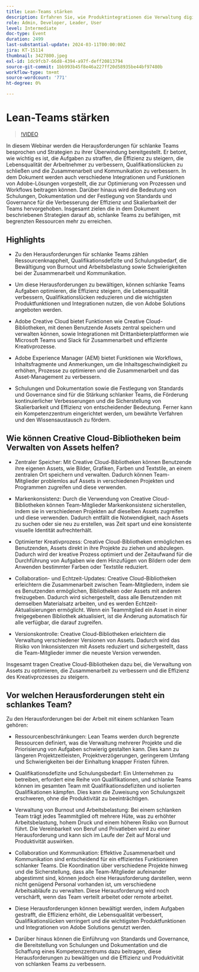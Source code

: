 ```yaml
---
title: Lean-Teams stärken
description: Erfahren Sie, wie Produktintegrationen die Verwaltung digitaler Workflows optimieren, die Zusammenarbeit zwischen Teams verbessern, ein effektives Team sicherstellen und Ihre Geschäftsprozesse skalieren können.
role: Admin, Developer, Leader, User
level: Intermediate
doc-type: Event
duration: 2499
last-substantial-update: 2024-03-11T00:00:00Z
jira: KT-15114
thumbnail: 3427800.jpeg
exl-id: 1dc9fcb7-66d8-4394-a97f-deff20813794
source-git-commit: 1bb993b45f8e46a227ff20d58935be44bf97480b
workflow-type: tm+mt
source-wordcount: '771'
ht-degree: 0%

---
```


# Lean-Teams stärken

>[!VIDEO](https://video.tv.adobe.com/v/3427800/?learn=on)

In diesem Webinar werden die Herausforderungen für schlanke Teams besprochen und Strategien zu ihrer Überwindung bereitgestellt. Er betont, wie wichtig es ist, die Aufgaben zu straffen, die Effizienz zu steigern, die Lebensqualität der Arbeitnehmer zu verbessern, Qualifikationslücken zu schließen und die Zusammenarbeit und Kommunikation zu verbessern. In dem Dokument werden auch verschiedene Integrationen und Funktionen von Adobe-Lösungen vorgestellt, die zur Optimierung von Prozessen und Workflows beitragen können. Darüber hinaus wird die Bedeutung von Schulungen, Dokumentation und der Festlegung von Standards und Governance für die Verbesserung der Effizienz und Skalierbarkeit der Teams hervorgehoben. Insgesamt zielen die in dem Dokument beschriebenen Strategien darauf ab, schlanke Teams zu befähigen, mit begrenzten Ressourcen mehr zu erreichen.

## Highlights

* Zu den Herausforderungen für schlanke Teams zählen Ressourcenknappheit, Qualifikationsdefizite und Schulungsbedarf, die Bewältigung von Burnout und Arbeitsbelastung sowie Schwierigkeiten bei der Zusammenarbeit und Kommunikation.

* Um diese Herausforderungen zu bewältigen, können schlanke Teams Aufgaben optimieren, die Effizienz steigern, die Lebensqualität verbessern, Qualifikationslücken reduzieren und die wichtigsten Produktfunktionen und Integrationen nutzen, die von Adobe Solutions angeboten werden.

* Adobe Creative Cloud bietet Funktionen wie Creative Cloud-Bibliotheken, mit denen Benutzende Assets zentral speichern und verwalten können, sowie Integrationen mit Drittanbieterplattformen wie Microsoft Teams und Slack für Zusammenarbeit und effiziente Kreativprozesse.

* Adobe Experience Manager (AEM) bietet Funktionen wie Workflows, Inhaltsfragmente und Anmerkungen, um die Inhaltsgeschwindigkeit zu erhöhen, Prozesse zu optimieren und die Zusammenarbeit und das Asset-Management zu verbessern.

* Schulungen und Dokumentation sowie die Festlegung von Standards und Governance sind für die Stärkung schlanker Teams, die Förderung kontinuierlicher Verbesserungen und die Sicherstellung von Skalierbarkeit und Effizienz von entscheidender Bedeutung. Ferner kann ein Kompetenzzentrum eingerichtet werden, um bewährte Verfahren und den Wissensaustausch zu fördern.

## Wie können Creative Cloud-Bibliotheken beim Verwalten von Assets helfen?

* Zentraler Speicher: Mit Creative Cloud-Bibliotheken können Benutzende ihre eigenen Assets, wie Bilder, Grafiken, Farben und Textstile, an einem zentralen Ort speichern und verwalten. Dadurch können Team-Mitglieder problemlos auf Assets in verschiedenen Projekten und Programmen zugreifen und diese verwenden.

* Markenkonsistenz: Durch die Verwendung von Creative Cloud-Bibliotheken können Team-Mitglieder Markenkonsistenz sicherstellen, indem sie in verschiedenen Projekten auf dieselben Assets zugreifen und diese verwenden. Dadurch entfällt die Notwendigkeit, nach Assets zu suchen oder sie neu zu erstellen, was Zeit spart und eine konsistente visuelle Identität aufrechterhält.

* Optimierter Kreativprozess: Creative Cloud-Bibliotheken ermöglichen es Benutzenden, Assets direkt in ihre Projekte zu ziehen und abzulegen. Dadurch wird der kreative Prozess optimiert und der Zeitaufwand für die Durchführung von Aufgaben wie dem Hinzufügen von Bildern oder dem Anwenden bestimmter Farben oder Textstile reduziert.

* Collaboration- und Echtzeit-Updates: Creative Cloud-Bibliotheken erleichtern die Zusammenarbeit zwischen Team-Mitgliedern, indem sie es Benutzenden ermöglichen, Bibliotheken oder Assets mit anderen freizugeben. Dadurch wird sichergestellt, dass alle Benutzenden mit demselben Materialsatz arbeiten, und es werden Echtzeit-Aktualisierungen ermöglicht. Wenn ein Teammitglied ein Asset in einer freigegebenen Bibliothek aktualisiert, ist die Änderung automatisch für alle verfügbar, die darauf zugreifen.

* Versionskontrolle: Creative Cloud-Bibliotheken erleichtern die Verwaltung verschiedener Versionen von Assets. Dadurch wird das Risiko von Inkonsistenzen mit Assets reduziert und sichergestellt, dass die Team-Mitglieder immer die neueste Version verwenden.

Insgesamt tragen Creative Cloud-Bibliotheken dazu bei, die Verwaltung von Assets zu optimieren, die Zusammenarbeit zu verbessern und die Effizienz des Kreativprozesses zu steigern.

## Vor welchen Herausforderungen steht ein schlankes Team?

Zu den Herausforderungen bei der Arbeit mit einem schlanken Team gehören:

* Ressourcenbeschränkungen: Lean Teams werden durch begrenzte Ressourcen definiert, was die Verwaltung mehrerer Projekte und die Priorisierung von Aufgaben schwierig gestalten kann. Dies kann zu längeren Projektzeitleisten, Projektverzögerungen, geringerem Umfang und Schwierigkeiten bei der Einhaltung knapper Fristen führen.

* Qualifikationsdefizite und Schulungsbedarf: Ein Unternehmen zu betreiben, erfordert eine Reihe von Qualifikationen, und schlanke Teams können im gesamten Team mit Qualifikationsdefiziten und isolierten Qualifikationen kämpfen. Dies kann die Zuweisung von Schulungszeit erschweren, ohne die Produktivität zu beeinträchtigen.

* Verwaltung von Burnout und Arbeitsbelastung: Bei einem schlanken Team trägt jedes Teammitglied oft mehrere Hüte, was zu erhöhter Arbeitsbelastung, hohem Druck und einem höheren Risiko von Burnout führt. Die Vereinbarkeit von Beruf und Privatleben wird zu einer Herausforderung und kann sich im Laufe der Zeit auf Moral und Produktivität auswirken.

* Collaboration und Kommunikation: Effektive Zusammenarbeit und Kommunikation sind entscheidend für ein effizientes Funktionieren schlanker Teams. Die Koordination über verschiedene Projekte hinweg und die Sicherstellung, dass alle Team-Mitglieder aufeinander abgestimmt sind, können jedoch eine Herausforderung darstellen, wenn nicht genügend Personal vorhanden ist, um verschiedene Arbeitsabläufe zu verwalten. Diese Herausforderung wird noch verschärft, wenn das Team verteilt arbeitet oder remote arbeitet.

* Diese Herausforderungen können bewältigt werden, indem Aufgaben gestrafft, die Effizienz erhöht, die Lebensqualität verbessert, Qualifikationslücken verringert und die wichtigsten Produktfunktionen und Integrationen von Adobe Solutions genutzt werden.

* Darüber hinaus können die Einführung von Standards und Governance, die Bereitstellung von Schulungen und Dokumentation und die Schaffung eines Kompetenzzentrums dazu beitragen, diese Herausforderungen zu bewältigen und die Effizienz und Produktivität von schlanken Teams zu verbessern.

